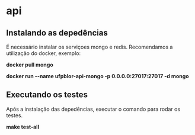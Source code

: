 # api

## Instalando as depedências

É necessário instalar os serviçoes mongo e redis. Recomendamos a utilização do docker, exemplo:

**docker pull mongo**

**docker run --name ufpblor-api-mongo -p 0.0.0.0:27017:27017 -d mongo**

## Executando os testes

Após a instalação das depedências, executar o comando para rodar os testes.

**make test-all**
